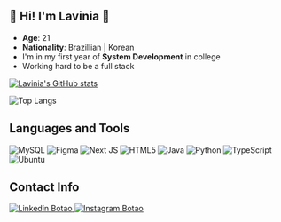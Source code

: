 ## 💮 Hi! I'm Lavinia 💮
- **Age**: 21
- **Nationality**: Brazillian | Korean 
- I'm in my first year of **System Development** in college
- Working hard to be a full stack

[![Lavinia's GitHub stats](https://github-readme-stats.vercel.app/api?username=laviniapark&show_icons=true&theme=transparent)](https://github.com/laviniapark/github-readme-stats)

![Top Langs](https://github-readme-stats.vercel.app/api/top-langs/?username=laviniapark&layout=compact&theme=transparent)
## Languages and Tools

![MySQL](https://img.shields.io/badge/mysql-4479A1.svg?style=for-the-badge&logo=mysql&logoColor=white)
![Figma](https://img.shields.io/badge/figma-%23F24E1E.svg?style=for-the-badge&logo=figma&logoColor=white)
![Next JS](https://img.shields.io/badge/Next-black?style=for-the-badge&logo=next.js&logoColor=white)
![HTML5](https://img.shields.io/badge/html5-%23E34F26.svg?style=for-the-badge&logo=html5&logoColor=white)
![Java](https://img.shields.io/badge/java-%23ED8B00.svg?style=for-the-badge&logo=openjdk&logoColor=white)
![Python](https://img.shields.io/badge/python-3670A0?style=for-the-badge&logo=python&logoColor=ffdd54)
![TypeScript](https://img.shields.io/badge/typescript-%23007ACC.svg?style=for-the-badge&logo=typescript&logoColor=white)
![Ubuntu](https://img.shields.io/badge/Ubuntu-E95420?style=for-the-badge&logo=ubuntu&logoColor=white)

## Contact Info
<div>
  <a href="www.linkedin.com/in/lavinia-park-l01122003">
    <img src="https://img.shields.io/badge/LinkedIn-blue?logo=linkedin&logoColor=white&style=for-the-badge" alt="Linkedin Botao">
  </a>
  <a href="https://www.instagram.com/laviniapark.jpg/">
    <img src="https://img.shields.io/badge/instagram-ce42f5?logo=instagram&style=for-the-badge" alt="Instagram Botao">
  </a>
</div>
